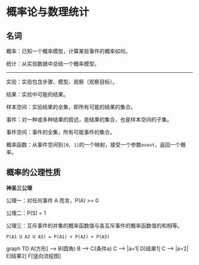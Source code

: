 # 概率论与数理统计

## 名词

概率：已知一个概率模型，计算某些事件的概率如何。

统计：从实验数据中总结一个概率模型。

---

实验：实验包含步骤、模型、观察（观察目标）。

结果：实验中可能的结果。

样本空间：实验结果的全集，即所有可能的结果的集合。

事件：对一种或多种结果的叙述，是结果的集合，也是样本空间的子集。

事件空间：事件的全集，所有可能事件的集合。

概率函数：从事件空间到`[0, 1]`的一个映射，接受一个参数`event`，返回一个概率。





## 概率的公理性质

**神圣三公理**

公理一：对任何事件 A 而言，P(A) >= 0

公理二：P(S) = 1

公理三：互斥事件的并集的概率函数值与各互斥事件的概率函数值的和相等。

`P(A1 U A2 U A3) = P(A1) + P(A2) + P(A3)`


graph TD
A[方形] --> B(圆角)
    B --> C{条件a}
    C --> |a=1| D[结果1]
    C --> |a=2| E[结果2]
    F[竖向流程图]
